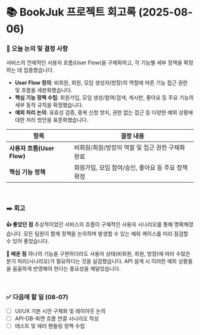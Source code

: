 # 📚 BookJuk 프로젝트 회고록 (2025-08-06)

### 📌 오늘 논의 및 결정 사항
서비스의 전체적인 사용자 흐름(User Flow)을 구체화하고, 각 기능별 세부 정책을 확정하는 데 집중했습니다.

- **User Flow 정의**: 비회원, 회원, 모임 생성자(방장)의 역할에 따른 기능 접근 권한 및 흐름을 세분화했습니다.
- **핵심 기능 정책 수립**: 회원가입, 모임 생성/참여/검색, 게시판, 좋아요 등 주요 기능의 세부 동작 규칙을 확정했습니다.
- **예외 처리 논의**: 유효성 검증, 중복 신청 방지, 권한 없는 접근 등 다양한 예외 상황에 대한 처리 방안을 표준화했습니다.

| 항목 | 결정 내용 |
| --- | --- |
| **사용자 흐름(User Flow)** | 비회원/회원/방장의 역할 및 접근 권한 구체화 완료 |
| **핵심 기능 정책** | 회원가입, 모임 참여/승인, 좋아요 등 주요 정책 확정 |

<br>

### ✒️ 회고

**👍 좋았던 점**
추상적이었던 서비스의 흐름이 구체적인 사용자 시나리오를 통해 명확해졌습니다. 모든 팀원이 함께 정책을 논의하며 발생할 수 있는 예외 케이스를 미리 점검할 수 있어 좋았습니다.

**🤔 배운 점**
하나의 기능을 구현하더라도 사용자 상태(비회원, 회원, 방장)에 따라 수많은 분기 처리(시나리오)가 필요하다는 것을 실감했습니다. API 설계 시 이러한 예외 상황들을 꼼꼼하게 반영해야 한다는 중요성을 깨달았습니다.

<br>

### ✅ 다음에 할 일 (08-07)
- [ ] UI/UX 기본 시안 구체화 및 레이아웃 논의
- [ ] API-DB-화면 흐름 연결 시나리오 작성
- [ ] 테스트 및 에러 핸들링 정책 수립
